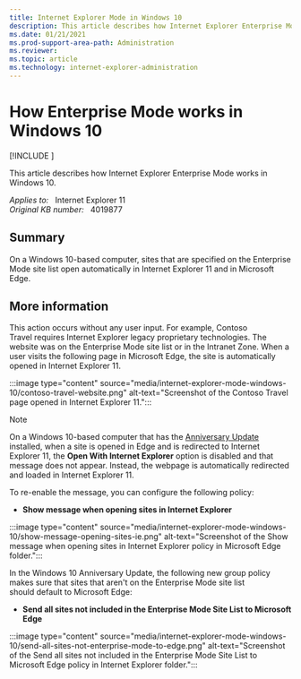 ```yaml
---
title: Internet Explorer Mode in Windows 10
description: This article describes how Internet Explorer Enterprise Mode works in Windows 10.
ms.date: 01/21/2021
ms.prod-support-area-path: Administration
ms.reviewer: 
ms.topic: article
ms.technology: internet-explorer-administration
---
```

# How Enterprise Mode works in Windows 10

[!INCLUDE [](../../../includes/browsers-important.md)]

This article describes how Internet Explorer Enterprise Mode works in Windows 10.

_Applies to:_ &nbsp; Internet Explorer 11  
_Original KB number:_ &nbsp; 4019877

## Summary

On a Windows 10-based computer, sites that are specified on the Enterprise Mode site list open automatically in Internet Explorer 11 and in Microsoft Edge.

## More information

This action occurs without any user input. For example, Contoso Travel requires Internet Explorer legacy proprietary technologies. The website was on the Enterprise Mode site list or in the Intranet Zone. When a user visits the following page in Microsoft Edge, the site is automatically opened in Internet Explorer 11.

:::image type="content" source="media/internet-explorer-mode-windows-10/contoso-travel-website.png" alt-text="Screenshot of the Contoso Travel page opened in Internet Explorer 11.":::

> [!NOTE]
> On a Windows 10-based computer that has the [Anniversary Update](https://support.microsoft.com/help/12387) installed, when a site is opened in Edge and is redirected to Internet Explorer 11, the **Open With Internet Explorer** option is disabled and that message does not appear. Instead, the webpage is automatically redirected and loaded in Internet Explorer 11.

To re-enable the message, you can configure the following policy:

- **Show message when opening sites in Internet Explorer**

:::image type="content" source="media/internet-explorer-mode-windows-10/show-message-opening-sites-ie.png" alt-text="Screenshot of the Show message when opening sites in Internet Explorer policy in Microsoft Edge folder.":::

In the Windows 10 Anniversary Update, the following new group policy makes sure that sites that aren't on the Enterprise Mode site list should default to Microsoft Edge:

- **Send all sites not included in the Enterprise Mode Site List to Microsoft Edge**

:::image type="content" source="media/internet-explorer-mode-windows-10/send-all-sites-not-enterprise-mode-to-edge.png" alt-text="Screenshot of the Send all sites not included in the Enterprise Mode Site List to Microsoft Edge policy in Internet Explorer folder.":::
